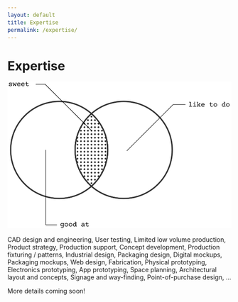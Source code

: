 ```yaml
---
layout: default
title: Expertise
permalink: /expertise/
---
```


# Expertise

![](/assets/images/vennExpertise.svg)

CAD design and engineering, User testing, Limited low volume production, Product strategy, Production support, Concept development, Production fixturing / patterns, Industrial design, Packaging design, Digital mockups, Packaging mockups, Web design, Fabrication, Physical prototyping, Electronics prototyping, App prototyping, Space planning, Architectural layout and concepts, Signage and way-finding, Point-of-purchase design, ...

More details coming soon!